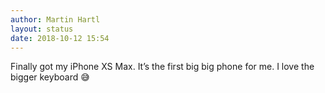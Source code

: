 ```yaml
---
author: Martin Hartl
layout: status
date: 2018-10-12 15:54
---
```

Finally got my iPhone XS Max. It’s the first big big phone for me. I love the bigger keyboard 😅